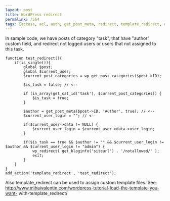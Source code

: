 ```yaml
---
layout: post
title: WordPress redirect
permalink: /564
tags: [access, acl, auth, get_post_meta, redirect, template_redirect, user, wordpress, wp_get_post_categories, wp_redirect]
---
```


In sample code, we have posts of category "task", that have "author" custom
field, and redirect not logged users or users that not assigned to this task.


    function test_redirect(){
        if(is_single()){
            global $post;
            global $current_user;
            $current_post_categories = wp_get_post_categories($post->ID);

            $is_task = false; // <--

            if (in_array(get_cat_id('task'), $current_post_categories)) {
                $is_task = true;
            }

            $author = get_post_meta($post->ID, 'Author', true); // <--
            $current_user_login = ""; // <--

            if($current_user->data != NULL) {
                $current_user_login = $current_user->data->user_login;
            }

            if($is_task == true && $author != "" && $current_user_login != $author && $current_user_login != "admin") {
                wp_redirect( get_bloginfo('siteurl') . '/notallowed/' );
                exit;
            }
        }
    }
    add_action('template_redirect', 'test_redirect');


Also template_redirect can be used to assign custom template files. See:
http://www.mihaivalentin.com/wordpress-tutorial-load-the-template-you-want-
with-template_redirect/

